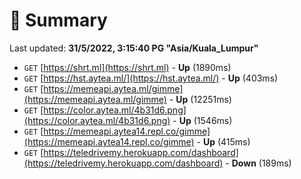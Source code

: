 # 📖 Summary
Last updated: **31/5/2022, 3:15:40 PG "Asia/Kuala_Lumpur"**

- `GET` [https://shrt.ml](https://shrt.ml) - **Up** (1890ms)
- `GET` [https://hst.aytea.ml/](https://hst.aytea.ml/) - **Up** (403ms)
- `GET` [https://memeapi.aytea.ml/gimme](https://memeapi.aytea.ml/gimme) - **Up** (12251ms)
- `GET` [https://color.aytea.ml/4b31d6.png](https://color.aytea.ml/4b31d6.png) - **Up** (1546ms)
- `GET` [https://memeapi.aytea14.repl.co/gimme](https://memeapi.aytea14.repl.co/gimme) - **Up** (415ms)
- `GET` [https://teledrivemy.herokuapp.com/dashboard](https://teledrivemy.herokuapp.com/dashboard) - **Down** (189ms)
